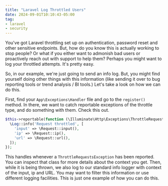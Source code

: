 ```yaml
---
title: "Laravel Log Throttled Users"
date: 2024-09-01T10:10:43-05:00
tag:
- laravel
- security
---
```

You've got Laravel throttling set up on authentication, password reset and other sensitive endpoints. But, how do you know this is actually working to stop people? Or what if you either want to admonish bad users or proactively reach out with support to help them? Perhaps you might want to log your throttled attempts. It's pretty easy.

<!--more-->

So, in our example, we're just going to send an info log. But, you might find yourself doing other things with this information (like sending it over to bug reporting tools or trend analysis / BI tools.) Let's take a look on how we can do this.

First, find your `App\Exceptions\Handler` file and go to the `register()` method. In there, we want to catch reportable exceptions of the throttle type, and do something with them.  Check this out.

```php
$this->reportable(function (\Illuminate\Http\Exceptions\ThrottleRequestsException $e) {
  \Log::info('Request throttled', [
    'input' => \Request::input(),
    'ip' => \Request::ip(),
    'url' => \Request::url(),
  ]);
});
```

This handles whenever a `ThrottleRequestsException` has been reported. You can inspect that class for more details about the context you get.  Then, while it is being thrown, we also log to our standard info logger with context of the input, ip and URL. You may want to filter this information or use different logging facilities. This is just one example of how you can do this.